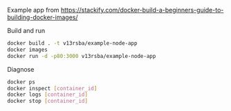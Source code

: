 Example app from https://stackify.com/docker-build-a-beginners-guide-to-building-docker-images/

Build and run
```bash
docker build . -t v13rsba/example-node-app
docker images
docker run -d -p80:3000 v13rsba/example-node-app
```

Diagnose 
```bash
docker ps
docker inspect [container_id]
docker logs [container_id]
docker stop [container_id]
```